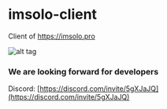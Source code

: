 # imsolo-client
Client of https://imsolo.pro

![alt tag](https://legendmod.ml/banners/iconSolo.png)

### We are looking forward for developers

Discord: [https://discord.com/invite/5gXJaJQ](https://discord.com/invite/5gXJaJQ)
